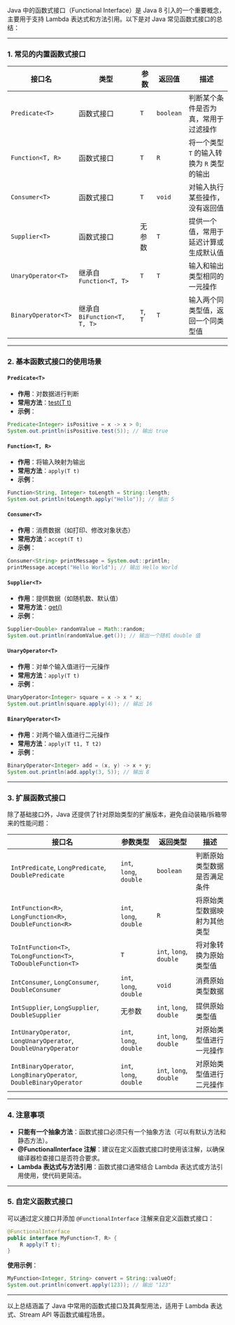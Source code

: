 Java 中的函数式接口（Functional Interface）是 Java 8 引入的一个重要概念，主要用于支持 Lambda 表达式和方法引用。以下是对 Java 常见函数式接口的总结：

---

### 1. **常见的内置函数式接口**

| 接口名 | 类型 | 参数 | 返回值 | 描述 |
|--------|------|------|--------|------|
| `Predicate<T>` | 函数式接口 | `T` | `boolean` | 判断某个条件是否为真，常用于过滤操作 |
| `Function<T, R>` | 函数式接口 | `T` | `R` | 将一个类型 `T` 的输入转换为 `R` 类型的输出 |
| `Consumer<T>` | 函数式接口 | `T` | `void` | 对输入执行某些操作，没有返回值 |
| `Supplier<T>` | 函数式接口 | 无参数 | `T` | 提供一个值，常用于延迟计算或生成默认值 |
| `UnaryOperator<T>` | 继承自 `Function<T, T>` | `T` | `T` | 输入和输出类型相同的一元操作 |
| `BinaryOperator<T>` | 继承自 `BiFunction<T, T, T>` | `T`, `T` | `T` | 输入两个同类型值，返回一个同类型值 |

---

### 2. **基本函数式接口的使用场景**

#### `Predicate<T>`
- **作用**：对数据进行判断
- **常用方法**：[test(T t)](file://D:\IdeaProjects\java-2025\my-code\src\main\java\cn\edu\lcu\cs\javaprogramming\util\StringUtils.java#L70-L72)
- **示例**：
```java
Predicate<Integer> isPositive = x -> x > 0;
System.out.println(isPositive.test(5)); // 输出 true
```


#### `Function<T, R>`
- **作用**：将输入映射为输出
- **常用方法**：`apply(T t)`
- **示例**：
```java
Function<String, Integer> toLength = String::length;
System.out.println(toLength.apply("Hello")); // 输出 5
```


#### `Consumer<T>`
- **作用**：消费数据（如打印、修改对象状态）
- **常用方法**：`accept(T t)`
- **示例**：
```java
Consumer<String> printMessage = System.out::println;
printMessage.accept("Hello World"); // 输出 Hello World
```


#### `Supplier<T>`
- **作用**：提供数据（如随机数、默认值）
- **常用方法**：[get()](file://D:\IdeaProjects\java-2025\java-2025\src\test\java\cn\edu\lcu\cs\javaprogramming\oop\innerclass\LinkedListTest.java#L10-L12)
- **示例**：
```java
Supplier<Double> randomValue = Math::random;
System.out.println(randomValue.get()); // 输出一个随机 double 值
```


#### `UnaryOperator<T>`
- **作用**：对单个输入值进行一元操作
- **常用方法**：`apply(T t)`
- **示例**：
```java
UnaryOperator<Integer> square = x -> x * x;
System.out.println(square.apply(4)); // 输出 16
```


#### `BinaryOperator<T>`
- **作用**：对两个输入值进行二元操作
- **常用方法**：`apply(T t1, T t2)`
- **示例**：
```java
BinaryOperator<Integer> add = (x, y) -> x + y;
System.out.println(add.apply(3, 5)); // 输出 8
```


---

### 3. **扩展函数式接口**
除了基础接口外，Java 还提供了针对原始类型的扩展版本，避免自动装箱/拆箱带来的性能问题：

| 接口名 | 参数类型 | 返回类型 | 描述 |
|--------|----------|-----------|------|
| `IntPredicate`, `LongPredicate`, `DoublePredicate` | `int`, `long`, `double` | `boolean` | 判断原始类型数据是否满足条件 |
| `IntFunction<R>`, `LongFunction<R>`, `DoubleFunction<R>` | `int`, `long`, `double` | `R` | 将原始类型数据映射为其他类型 |
| `ToIntFunction<T>`, `ToLongFunction<T>`, `ToDoubleFunction<T>` | `T` | `int`, `long`, `double` | 将对象转换为原始类型值 |
| `IntConsumer`, `LongConsumer`, `DoubleConsumer` | `int`, `long`, `double` | `void` | 消费原始类型数据 |
| `IntSupplier`, `LongSupplier`, `DoubleSupplier` | 无参数 | `int`, `long`, `double` | 提供原始类型值 |
| `IntUnaryOperator`, `LongUnaryOperator`, `DoubleUnaryOperator` | `int`, `long`, `double` | `int`, `long`, `double` | 对原始类型值进行一元操作 |
| `IntBinaryOperator`, `LongBinaryOperator`, `DoubleBinaryOperator` | `int`, `long`, `double` | `int`, `long`, `double` | 对原始类型值进行二元操作 |

---

### 4. **注意事项**
- **只能有一个抽象方法**：函数式接口必须只有一个抽象方法（可以有默认方法和静态方法）。
- **@FunctionalInterface 注解**：建议在定义函数式接口时使用该注解，以确保编译器检查接口是否符合要求。
- **Lambda 表达式与方法引用**：函数式接口通常结合 Lambda 表达式或方法引用使用，使代码更简洁。

---

### 5. **自定义函数式接口**
可以通过定义接口并添加 `@FunctionalInterface` 注解来自定义函数式接口：

```java
@FunctionalInterface
public interface MyFunction<T, R> {
    R apply(T t);
}
```


**使用示例**：
```java
MyFunction<Integer, String> convert = String::valueOf;
System.out.println(convert.apply(123)); // 输出 "123"
```


---

以上总结涵盖了 Java 中常用的函数式接口及其典型用法，适用于 Lambda 表达式、Stream API 等函数式编程场景。
